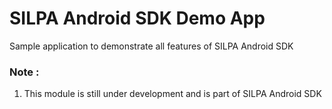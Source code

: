 SILPA Android SDK Demo App
==========================

Sample application to demonstrate all features of SILPA Android SDK

### Note :
1. This module is still under development and is part of SILPA Android SDK


